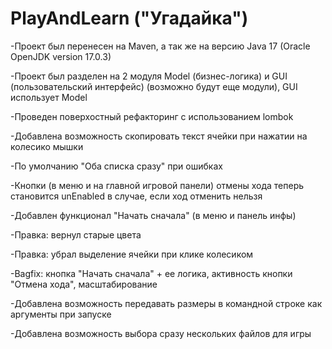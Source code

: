 # PlayAndLearn ("Угадайка")

-Проект был перенесен на Maven, а так же на версию Java 17 (Oracle OpenJDK version 17.0.3)

-Проект был разделен на 2 модуля Model (бизнес-логика) и GUI (пользовательский интерфейс) (возможно будут еще модули), GUI использует Model

-Проведен поверхостный рефакторинг с использованием lombok

-Добавлена возможность скопировать текст ячейки при нажатии на колесико мышки

-По умолчанию "Оба списка сразу" при ошибках

-Кнопки (в меню и на главной игровой панели) отмены хода теперь становится unEnabled в случае, если ход отменить нельзя

-Добавлен функционал "Начать сначала" (в меню и панель инфы)

-Правка: вернул старые цвета

-Правка: убрал выделение ячейки при клике колесиком

-Bagfix: кнопка "Начать сначала" + ее логика, активность кнопки "Отмена хода", масштабирование

-Добавлена возможность передавать размеры в командной строке как аргументы при запуске

-Добавлена возможность выбора сразу нескольких файлов для игры
